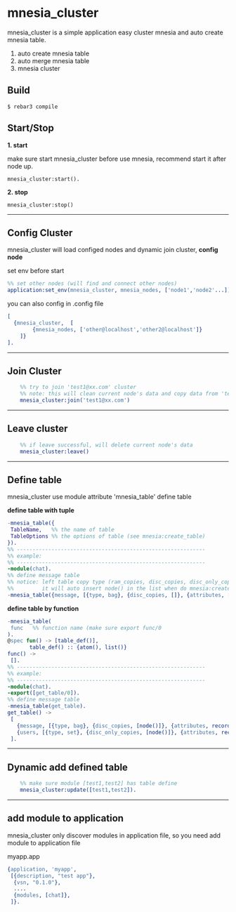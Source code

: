 mnesia_cluster
=====

mnesia_cluster is a simple application easy cluster mnesia and auto create mnesia table. 

1. auto create mnesia table
2. auto merge mnesia table
3. mnesia cluster

Build
-----

    $ rebar3 compile
    
Start/Stop
------

 **1. start**
    
make sure start mnesia_cluster before use mnesia, recommend start it after node up.

    mnesia_cluster:start().
    
    
**2. stop**

    mnesia_cluster:stop()

--------------------
Config Cluster
----
mnesia_cluster will load configed nodes and dynamic join cluster,
**config node**

set env before start
```erlang
%% set other nodes (will find and connect other nodes)
application:set_env(mnesia_cluster, mnesia_nodes, ['node1','node2'...]).

```
you can also config in .config file
```erlang
[
  {mnesia_cluster,	[
		{mnesia_nodes, ['other@localhost','other2@localhost']}
	]}
].
```

--------------------
Join Cluster
----
```erlang
    %% try to join 'test1@xx.com' cluster
    %% note: this will clean current node's data and copy data from 'test1@xx.com'
    mnesia_cluster:join('test1@xx.com')
```
--------------------
Leave cluster
----
```erlang
    %% if leave successful, will delete current node's data
    mnesia_cluster:leave()
```


--------------------
Define table
----

mnesia_cluster use module attribute 'mnesia_table' define table

**define table with tuple**

```erlang
-mnesia_table({
 TableName,   %% the name of table
 TableOptions %% the options of table (see mnesia:create_table)
}).
%% ------------------------------------------------------------
%% example:
%% ------------------------------------------------------------
-module(chat).
%% define message table
%% notice: left table copy type (ram_copies, disc_copies, disc_only_copies) with blank
%%         it will auto insert node() in the list when do mnesia:create_table
-mnesia_table({message, [{type, bag}, {disc_copies, []}, {attributes, [id, uid, content]}]}).
```
**define table by function**

```erlang
-mnesia_table(
 func   %% function name (make sure export func/0
).
@spec fun() -> [table_def()],
       table_def() :: {atom(), list()}
func() ->
 [].
%% ------------------------------------------------------------
%% example:
%% ------------------------------------------------------------
-module(chat).
-export([get_table/0]).
%% define message table
-mnesia_table(get_table).
get_table() ->
 [
   {message, [{type, bag}, {disc_copies, [node()]}, {attributes, recordinfo(message)}]},
   {users, [{type, set}, {disc_only_copies, [node()]}, {attributes, recordinfo(user)}]}
 ].
```

----------------
Dynamic add defined table
----
```erlang
    %% make sure module [test1,test2] has table define
    mnesia_cluster:update([test1,test2]).
```

--------------------
add module to application
----
mnesia_cluster only discover modules in application file, so you need add module to application file

myapp.app
```erlang
{application, 'myapp',
 [{description, "test app"},
  {vsn, "0.1.0"},
  ....
  {modules, [chat]},
 ]}.

```

